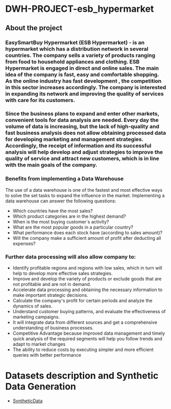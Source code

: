 # DWH-PROJECT-esb_hypermarket

## About the project

### EasySmartBuy Hypermarket (ESB Hypermarket) - is an hypermarket which has a distribution network in several countries. The company sells a variety of products ranging from food to household appliances and clothing. ESB Hypermarket is engaged in direct and online sales. The main idea of the company is fast, easy and comfortable shopping. As the online industry has fast development , the competition in this sector increases accordingly. The company is interested in expanding its network and improving the quality of services with care for its customers.
### Since the business plans to expand and enter other markets, convenient tools for data analysis are needed. Every day the volume of data is increasing, but the lack of high-quality and fast business analysis does not allow obtaining processed data for developing marketing and management  strategies. Accordingly, the receipt of information and its successful analysis will help develop and adjust strategies to improve the quality of service and attract new customers, which is in line with the main goals of the company.

### Benefits from implementing a Data Warehouse
The use of a data warehouse is one of the fastest and most effective ways to solve the set tasks to expand the influence in the market. Implementing a data warehouse can answer the following questions:
- Which countries have the most sales?
- Which product categories are in the highest demand?
- When is the most buying customer`s activity?
- What are the most popular goods in a particular country?
- What performance does each stock have (according to sales amount)?
- Will the company make a sufficient amount of profit after deducting all expenses?

### Further data processing will also allow company to:
- Identify profitable regions and regions with low sales, which in turn will help to develop more effective sales strategies.
- Improve and develop the variety of products or exclude goods that are not profitable and are not in demand.
- Accelerate data processing and obtaining the necessary information to make important strategic decisions.
- Calculate the company's profit for certain periods and analyze the dynamics of sales.
- Understand customer buying patterns, and evaluate the effectiveness of marketing campaigns.
- It will integrate data from different sources and get a comprehensive understanding of business processes.
- Competitive Advantage because improved data management and timely quick analysis of the required segments will help you follow trends and adapt to market changes
- The ability to reduce costs by executing simpler and more efficient queries with better performance


# Datasets description and Synthetic Data Generation
- [SyntheticData](https://github.com/Natalia-QA1/Synthetic_data.git)